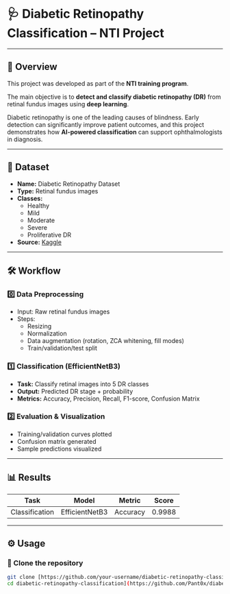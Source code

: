 # 🩺 Diabetic Retinopathy Classification – NTI Project  

---

## 📌 Overview  
This project was developed as part of the **NTI training program**.  

The main objective is to **detect and classify diabetic retinopathy (DR)** from retinal fundus images using **deep learning**.  

Diabetic retinopathy is one of the leading causes of blindness. Early detection can significantly improve patient outcomes, and this project demonstrates how **AI-powered classification** can support ophthalmologists in diagnosis.  

---

## 📂 Dataset  
- **Name:** Diabetic Retinopathy Dataset  
- **Type:** Retinal fundus images  
- **Classes:**  
  - Healthy  
  - Mild  
  - Moderate  
  - Severe  
  - Proliferative DR  
- **Source:** [Kaggle](https://www.kaggle.com/datasets/sachinkumar413/diabetic-retinopathy-dataset/data)

---

## 🛠 Workflow  

### 0️⃣ Data Preprocessing  
- Input: Raw retinal fundus images  
- Steps:  
  - Resizing  
  - Normalization  
  - Data augmentation (rotation, ZCA whitening, fill modes)  
  - Train/validation/test split  

### 1️⃣ Classification (EfficientNetB3)  
- **Task:** Classify retinal images into 5 DR classes  
- **Output:** Predicted DR stage + probability  
- **Metrics:** Accuracy, Precision, Recall, F1-score, Confusion Matrix  

### 2️⃣ Evaluation & Visualization  
- Training/validation curves plotted  
- Confusion matrix generated  
- Sample predictions visualized  

---

## 📊 Results  
| Task          | Model           | Metric   | Score   |  
|---------------|----------------|----------|---------|  
| Classification | EfficientNetB3 | Accuracy | 0.9988 |  



---

## ⚙️ Usage  

### 🔹 Clone the repository  
```bash
git clone [https://github.com/your-username/diabetic-retinopathy-classification.git
cd diabetic-retinopathy-classification](https://github.com/Pant0x/diabetic-retinopathy-detection-NTI-project)



